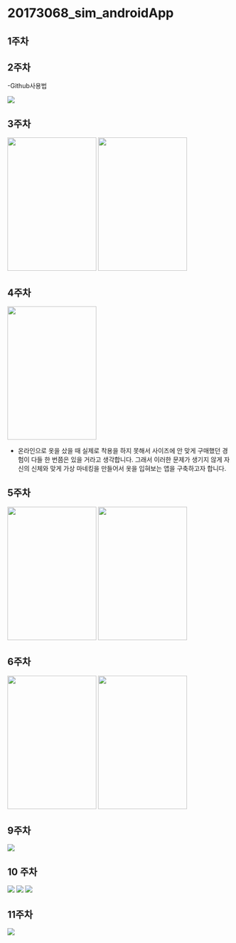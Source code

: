 # 20173068_sim_androidApp

## 1주차

## 2주차
  -Github사용법

<img width="" height="" src="./png/고양이.png"></img>

## 3주차

<img width="200" height="300" src="./png/3주차_1번과제.png"></img>
<img width="200" height="300" src="./png/3주차_2번과제.png"></img>

## 4주차
<img width="200" height="300" src="./png/4주차.png"></img>
- 온라인으로 옷을 샀을 때 실제로 착용을 하지 못해서 사이즈에 안 맞게 구매했던 경험이 다들 한 번쯤은 있을 거라고 생각합니다. 그래서 이러한 문제가 생기지 않게 자신의 신체와 맞게 가상 마네킹을 만들어서 옷을 입혀보는 앱을 구축하고자 합니다.

## 5주차
<img width="200" height="300" src="./png/5주차과제1.png"></img>
<img width="200" height="300" src="./png/5주차과제2.png"></img>

## 6주차
<img width="200" height="300" src="./png/6주차과제1.png"></img>
<img width="200" height="300" src="./png/6주차과제2.png"></img>

## 9주차
<img width="" height="" src="./png/9주차과제.png"></img>

## 10 주차
<img width="" height="" src="./png/10주차1.png"></img>
<img width="" height="" src="./png/10주차2.png"></img>
<img width="" height="" src="./png/10주차3.png"></img>

## 11주차
<img width="" height="" src="./png/11주차.png"></img>
